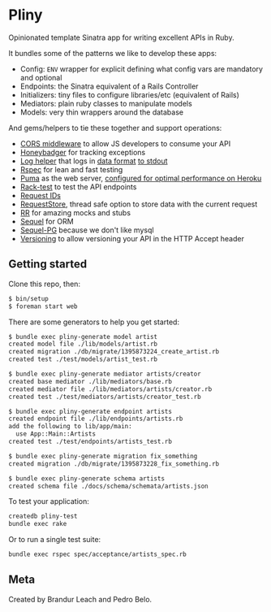 # Pliny

Opinionated template Sinatra app for writing excellent APIs in Ruby.

It bundles some of the patterns we like to develop these apps:

- Config: `ENV` wrapper for explicit defining what config vars are mandatory and optional
- Endpoints: the Sinatra equivalent of a Rails Controller
- Initializers: tiny files to configure libraries/etc (equivalent of Rails)
- Mediators: plain ruby classes to manipulate models
- Models: very thin wrappers around the database

And gems/helpers to tie these together and support operations:

- [CORS middleware](vendor/pliny/lib/pliny/middleware/cors.rb) to allow JS developers to consume your API
- [Honeybadger](https://www.honeybadger.io/) for tracking exceptions
- [Log helper](vendor/pliny/test/log_test.rb) that logs in [data format](https://www.youtube.com/watch?v=rpmc-wHFUBs) [to stdout](https://adam.heroku.com/past/2011/4/1/logs_are_streams_not_files)
- [Rspec](https://github.com/rspec/rspec) for lean and fast testing
- [Puma](http://puma.io/) as the web server, [configured for optimal performance on Heroku](config/puma.rb)
- [Rack-test](https://github.com/brynary/rack-test) to test the API endpoints
- [Request IDs](vendor/pliny/lib/pliny/middleware/request_id.rb)
- [RequestStore](http://brandur.org/antipatterns), thread safe option to store data with the current request
- [RR](https://github.com/rr/rr/blob/master/doc/03_api_overview.md) for amazing mocks and stubs
- [Sequel](http://sequel.jeremyevans.net/) for ORM
- [Sequel-PG](https://github.com/jeremyevans/sequel_pg) because we don't like mysql
- [Versioning](vendor/pliny/lib/pliny/middleware/versioning.rb) to allow versioning your API in the HTTP Accept header

## Getting started

Clone this repo, then:

```bash
$ bin/setup
$ foreman start web
```

There are some generators to help you get started:

```bash
$ bundle exec pliny-generate model artist
created model file ./lib/models/artist.rb
created migration ./db/migrate/1395873224_create_artist.rb
created test ./test/models/artist_test.rb

$ bundle exec pliny-generate mediator artists/creator
created base mediator ./lib/mediators/base.rb
created mediator file ./lib/mediators/artists/creator.rb
created test ./test/mediators/artists/creator_test.rb

$ bundle exec pliny-generate endpoint artists
created endpoint file ./lib/endpoints/artists.rb
add the following to lib/app/main:
  use App::Main::Artists
created test ./test/endpoints/artists_test.rb

$ bundle exec pliny-generate migration fix_something
created migration ./db/migrate/1395873228_fix_something.rb

$ bundle exec pliny-generate schema artists
created schema file ./docs/schema/schemata/artists.json
```

To test your application:

```bash
createdb pliny-test
bundle exec rake
```

Or to run a single test suite:

```bash
bundle exec rspec spec/acceptance/artists_spec.rb
```

## Meta

Created by Brandur Leach and Pedro Belo.
